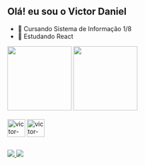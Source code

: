 ## Olá! eu sou o Victor Daniel


- 🔭 Cursando Sistema de Informação 1/8
- 🌱 Estudando React

<div>
 <img height="145em" src="https://github-readme-stats.vercel.app/api?username=victordn620&show_icons=true&theme=dark&include_all_commits=true&count_private=true"/>
<img height="145em" src="https://github-readme-stats.vercel.app/api/top-langs/?username=victordn620&layout=compact&langs_count=6&theme=dark"/>
</div>

<div style="display inline_block"><br>
  <img align="center" alt="victor-TypeScript" heigt="30px" width="40px"  src="https://cdn.jsdelivr.net/gh/devicons/devicon@latest/icons/typescript/typescript-original.svg" />
  <img align="center" alt="victor-React" heigt="30px" width="40px" src="https://cdn.jsdelivr.net/gh/devicons/devicon@latest/icons/react/react-original.svg" />
</div>

## 
<div>
  <a href="https://www.linkedin.com/in/victor-daneil-bezerra-da-silva-a1a956323/" target="_blank">
    <img src="https://img.shields.io/badge/LinkedIn-0077B5?style=for-the-badge&logo=linkedin&logoColor=white"/>
  </a>
  <a href="mailto:victordaneibezerradasilva@gmail.com" target="_blank">
    <img src="https://img.shields.io/badge/Email-D14836?style=for-the-badge&logo=gmail&logoColor=white"/>
  </a>
</div>
